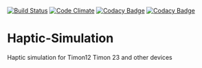 [![Build Status](https://travis-ci.org/Leicas/Haptic-Simulation.svg?branch=master)](https://travis-ci.org/Leicas/Haptic-Simulation)
[![Code Climate](https://codeclimate.com/github/Leicas/Haptic-Simulation/badges/gpa.svg)](https://codeclimate.com/github/Leicas/Haptic-Simulation)
[![Codacy Badge](https://api.codacy.com/project/badge/Grade/5c8df43f39f649f1a00fc3019148a63e)](https://www.codacy.com/app/wspeed/Haptic-Simulation?utm_source=github.com&amp;utm_medium=referral&amp;utm_content=Leicas/Haptic-Simulation&amp;utm_campaign=Badge_Grade)
[![Codacy Badge](https://api.codacy.com/project/badge/Coverage/5c8df43f39f649f1a00fc3019148a63e)](https://www.codacy.com/app/wspeed/Haptic-Simulation?utm_source=github.com&amp;utm_medium=referral&amp;utm_content=Leicas/Haptic-Simulation&amp;utm_campaign=Badge_Coverage)
# Haptic-Simulation
Haptic simulation for Timon12 Timon 23 and other devices